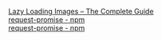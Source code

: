 [Lazy Loading Images – The Complete Guide](https://imagekit.io/blog/lazy-loading-images-complete-guide/#)  
[request-promise  -  npm](https://www.npmjs.com/package/request-promise)  
[request-promise  -  npm](https://www.npmjs.com/package/request-promise)  
